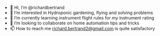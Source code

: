 - 👋 Hi, I’m @richardbertrand
- 👀 I’m interested in Hydroponic gardening, flying and solving problems
- 🌱 I’m currently learning instrument flight rules for my instrument rating
- 💞️ I’m looking to collaborate on home automation tips and tricks
- 📫 How to reach me richard.bertrand2@gmail.com is quite satisfactory

<!---
richardbertrand/richardbertrand is a ✨ special ✨ repository because its `README.md` (this file) appears on your GitHub profile.
You can click the Preview link to take a look at your changes.
--->
